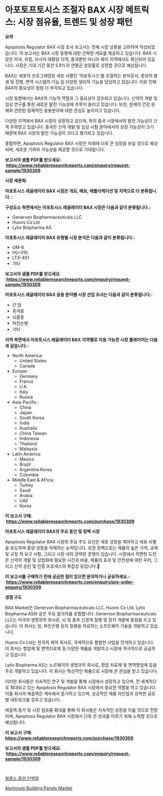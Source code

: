 <p><h1>아포토프토시스 조절자 BAX 시장 메트릭스: 시장 점유율, 트렌드 및 성장 패턴</h1></p><p><strong>요약</strong></p>
<p><p>Apoptosis Regulator BAX 시장 조사 보고서는 전체 시장 상황을 고려하여 작성되었습니다. 이 보고서는 BAX 시장 동향에 대한 간략한 개요를 제공하고 있습니다. BAX 시장은 미국, 유럽, 아시아 태평양 지역, 중국뿐만 아니라 북미 지역에서도 확산되어 있습니다. 시장은 기대 기간 동안 5.8%의 연평균 성장률로 성장할 것으로 예상됩니다. </p><p>BAX는 세포의 프로그래밍된 세포 사멸인 '아포토시스'를 조절하는 분자로서, 종양의 발생 및 진행, 면역 시스템의 기능 등 다양한 생리적 기능을 담당하고 있습니다. 이로 인해 BAX의 중요성이 점점 더 부각되고 있습니다.</p><p>시장 동향에서는 BAX의 기능적 역할과 그 중요성이 강조되고 있습니다. 신약의 개발 및 임상 연구를 통한 새로운 발전 가능성에 주목이 쏠리고 있습니다. 또한, 현재의 건강 문제와 관련된 잠재적인 응용분야에 대한 관심도 높아지고 있습니다.</p><p>다양한 지역에서 BAX 시장이 성장하고 있으며, 특히 중국 시장에서의 발전 가능성이 크게 주목받고 있습니다. 중국은 신약 개발 및 임상 시험 분야에서의 성장 가능성이 크기 때문에 BAX 시장의 발전 가능성이 크다고 평가되고 있습니다.</p><p>종합하면, Apoptosis Regulator BAX 시장은 미래에 더욱 큰 성장을 보일 것으로 예상되며, 새로운 기회와 가능성을 제공할 것으로 기대됩니다.</p></p>
<p><strong>보고서의 샘플 PDF를 받으세요: &nbsp;<a href="https://www.reliableresearchreports.com/enquiry/request-sample/1930309">https://www.reliableresearchreports.com/enquiry/request-sample/1930309</a></strong></p>
<p><strong>시장 세분화:</strong></p>
<p><strong> 아포토시스 레귤레이터 BAX 시장은 개요, 배포, 애플리케이션 및 지역으로 더 분류됩니다. :</strong></p>
<p><strong>구성요소 측면에서는 아포토시스 레귤레이터 BAX 시장은 다음과 같이 분류됩니다.:</strong></p>
<p><ul><li>Genervon Biopharmaceuticals LLC</li><li>Huons Co Ltd</li><li>Lytix Biopharma AS</li></ul></p>
<p><strong> 아포토시스 레귤레이터 BAX 유형별 시장 분석은 다음과 같이 분류됩니다.:</strong></p>
<p><ul><li>GM-6</li><li>HU-010</li><li>LTX-401</li><li>기타</li></ul></p>
<p><strong>보고서의 샘플 PDF를 받으세요 :<a href="https://www.reliableresearchreports.com/enquiry/request-sample/1930309">https://www.reliableresearchreports.com/enquiry/request-sample/1930309</a></strong></p>
<p><strong> 아포토시스 레귤레이터 BAX 응용 분야별 시장 산업 조사는 다음과 같이 분류됩니다.:</strong></p>
<p><ul><li>간 암</li><li>흑색종</li><li>뇌졸중</li><li>파킨슨병</li><li>기타</li></ul></p>
<p><strong>지역 측면에서 아포토시스 레귤레이터 BAX 지역별로 이용 가능한 시장 플레이어는 다음과 같습니다.:</strong></p>
<p><ul>
    <li>
        North America:
        <ul>
            <li>United States</li>
            <li>Canada</li>
        </ul>
    </li>
    <li>
        Europe:
        <ul>
            <li>Germany</li>
            <li>France</li>
            <li>U.K.</li>
            <li>Italy</li>
            <li>Russia</li>
        </ul>
    </li>
    <li>
        Asia-Pacific:
        <ul>
            <li>China</li>
            <li>Japan</li>
            <li>South Korea</li>
            <li>India</li>
            <li>Australia</li>
            <li>China Taiwan</li>
            <li>Indonesia</li>
            <li>Thailand</li>
            <li>Malaysia</li>
        </ul>
    </li>
    <li>
        Latin America:
        <ul>
            <li>Mexico</li>
            <li>Brazil</li>
            <li>Argentina Korea</li>
            <li>Colombia</li>
        </ul>
    </li>
    <li>
        Middle East & Africa:
        <ul>
            <li>Turkey</li>
            <li>Saudi</li>
            <li>Arabia</li>
            <li>UAE</li>
            <li>Korea</li>
        </ul>
    </li>
    </ul></p>
<p><strong>이 보고서 구매: &nbsp;<a href="https://www.reliableresearchreports.com/purchase/1930309">https://www.reliableresearchreports.com/purchase/1930309</a></strong></p>
<p><strong>아포토시스 레귤레이터 BAX의 주요 동인 및 장벽 시장</strong></p>
<p><p>Apoptosis Regulator BAX 시장의 주요 주도 요인은 세포 성장을 제어하고 세포 사멸을 유도하며 종양 성장을 억제하는 능력입니다. 또한 장벽으로는 제품의 높은 가격, 규제 및 규정 적 요구 사항, 그리고 시장 내의 강력한 경쟁이 있습니다. 시장에서 직면한 도전은 신약의 개발 및 상업화에 필요한 시간과 비용, 제품의 효과 및 안전성에 대한 우려, 그리고 신약 승인 및 인증 프로세스의 복잡성 등입니다.</p></p>
<p><strong>이 보고서를 구매하기 전에 궁금한 점이 있으면 문의하거나 공유하세요.: &nbsp;<a href="https://www.reliableresearchreports.com/enquiry/pre-order-enquiry/1930309">https://www.reliableresearchreports.com/enquiry/pre-order-enquiry/1930309</a></strong></p>
<p><strong>경쟁 구도</strong></p>
<p><p>BAX Market은 Genervon Biopharmaceuticals LLC, Huons Co Ltd, Lytix Biopharma AS와 같은 주요 참가자를 포함합니다. Genervon Biopharmaceuticals LLC는 미국의 생명과학 회사로, 뇌 및 중추 신경계 질병 및 장치 개발에 중점을 두고 있습니다. 이 회사는 암, 파킨슨병 등의 질병을 치료하는 소프트웨어 기술을 개발하고 있습니다.</p><p>Huons Co Ltd는 한국의 제약 회사로, 국제적으로 활발한 사업을 전개하고 있습니다. 이 회사는 항암제 및 면역치료제 등 다양한 제품을 개발하고 시장에 적극적으로 공급하고 있습니다.</p><p>Lytix Biopharma AS는 노르웨이의 생명과학 회사로, 항암 치료제 및 면역항암제 등을 주로 개발하고 있습니다. 이 회사는 혁신적인 제품으로 시장에 큰 관심을 받고 있습니다.</p><p>이러한 회사들은 지속적인 연구 및 개발을 통해 시장에서 성장하고 있으며, 전 세계적으로 확대되고 있는 Apoptosis Regulator BAX 시장에서 중요한 역할을 하고 있습니다. 이들 회사의 매출액은 계속해서 증가하고 있으며, 성공적인 제품 라인업과 강력한 글로벌 네트워크를 갖추고 있습니다.</p><p>매출액 증가 및 시장 점유율 확대를 통해 이 회사들은 지속적인 성장을 이룰 것으로 전망되며, Apoptosis Regulator BAX 시장에서 더욱 큰 성과를 이루기 위해 노력할 것으로 예상됩니다.</p></p>
<p><strong>이 보고서 구매: &nbsp; <a href="https://www.reliableresearchreports.com/purchase/1930309">https://www.reliableresearchreports.com/purchase/1930309</a></strong></p>
<p><strong>보고서의 샘플 PDF를 받으세요: &nbsp;<a href="https://www.reliableresearchreports.com/enquiry/request-sample/1930309">https://www.reliableresearchreports.com/enquiry/request-sample/1930309</a></strong><strong></strong></p>
<p>&nbsp;</p>
<p><p><a href="https://github.com/fernandotryO5lson96765/Market-Research-Report-List-1/blob/main/258471311254.md">윌름스 종양 단백질</a></p><p><a href="https://butternut-bug-553.notion.site/Aluminum-Building-Panels-Market-Size-Growth-and-Forecast-from-2024-2031-d4518b4c73ae486492dcc60c21d03bc0">Aluminum Building Panels Market</a></p></p>